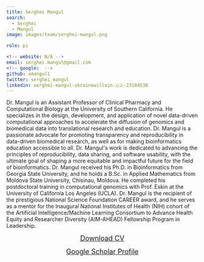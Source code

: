```yaml
---
title: Serghei Mangul
search:
  - Serghei 
  - Mangul
image: images/team/serghei-mangul.png

role: pi

<!-- website: N/A -->
email: serghei.mangul@gmail.com
<!-- google:  -->
github: smangul1
twitter: serghei_mangul
linkedin: serghei-mangul-ukrainewillwin-🇺🇦-23104538
---
```


Dr. Mangul is an Assistant Professor of Clinical Pharmacy and Computational Biology at the University of Southern California. He specializes in the design, development, and application of novel data-driven computational approaches to accelerate the diffusion of genomics and biomedical data into translational research and education. Dr. Mangul is a passionate advocate for promoting transparency and reproducibility in data-driven biomedical research, as well as for making bioinformatics education accessible to all. Dr. Mangul's work is dedicated to advancing the principles of reproducibility, data sharing, and software usability, with the ultimate goal of shaping a more equitable and impactful future for the field of bioinformatics. Dr. Mangul received his Ph.D. in Bioinformatics from Georgia State University, and he holds a B.Sc. in Applied Mathematics from Moldova State University, Chisinau, Moldova. He completed his postdoctoral training in computational genomics with Prof. Eskin at the University of California Los Angeles (UCLA). Dr. Mangul is the recipient of the prestigious National Science Foundation CAREER award, and he serves as a mentor for the Inaugural National Institutes of Health (NIH) cohort of the Artificial Intelligence/Machine Learning Consortium to Advance Health Equity and Researcher Diversity (AIM-AHEAD) Fellowship Program in Leadership.
<center><a target="_blank" style="font-size: 18px" href="https://drive.google.com/file/d/1q6rZRqNeQhrXSHFCAIjjD-TkP5InIypj/view?usp=sharing">Download CV</a></center>
<p></p>
<center><a target="_blank" style="font-size: 18px" href="https://scholar.google.com/citations?hl=en&user=gMGrvhsAAAAJ&view_op=list_works&sortby=pubdate">Google Scholar Profile</a></center>
